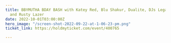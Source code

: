 ```yaml
---
title: BBYMUTHA BDAY BASH with Katey Red, Blu Shakur, Dualite, DJs Legatron PRime
  and Rusty Lazer
date: 2022-10-01T03:00:00Z
hero_image: "/screen-shot-2022-09-22-at-1-06-23-pm.png"
ticket_link: https://holdmyticket.com/event/400765

---
```

